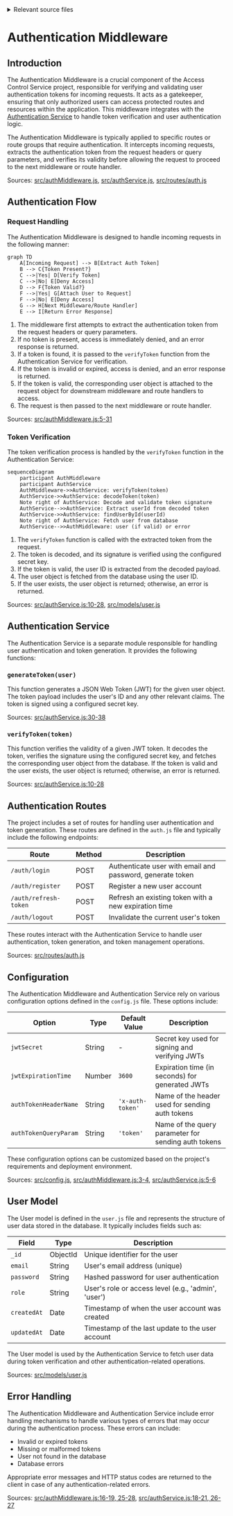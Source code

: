<details>
<summary>Relevant source files</summary>

The following files were used as context for generating this wiki page:

- [src/authMiddleware.js](https://github.com/aanickode/access-control-service/blob/main/src/authMiddleware.js)
- [src/authService.js](https://github.com/aanickode/access-control-service/blob/main/src/authService.js)
- [src/config.js](https://github.com/aanickode/access-control-service/blob/main/src/config.js)
- [src/models/user.js](https://github.com/aanickode/access-control-service/blob/main/src/models/user.js)
- [src/routes/auth.js](https://github.com/aanickode/access-control-service/blob/main/src/routes/auth.js)
</details>

# Authentication Middleware

## Introduction

The Authentication Middleware is a crucial component of the Access Control Service project, responsible for verifying and validating user authentication tokens for incoming requests. It acts as a gatekeeper, ensuring that only authorized users can access protected routes and resources within the application. This middleware integrates with the [Authentication Service](#authentication-service) to handle token verification and user authentication logic.

The Authentication Middleware is typically applied to specific routes or route groups that require authentication. It intercepts incoming requests, extracts the authentication token from the request headers or query parameters, and verifies its validity before allowing the request to proceed to the next middleware or route handler.

Sources: [src/authMiddleware.js](), [src/authService.js](), [src/routes/auth.js]()

## Authentication Flow

### Request Handling

The Authentication Middleware is designed to handle incoming requests in the following manner:

```mermaid
graph TD
    A[Incoming Request] --> B[Extract Auth Token]
    B --> C{Token Present?}
    C -->|Yes| D[Verify Token]
    C -->|No| E[Deny Access]
    D --> F{Token Valid?}
    F -->|Yes| G[Attach User to Request]
    F -->|No| E[Deny Access]
    G --> H[Next Middleware/Route Handler]
    E --> I[Return Error Response]
```

1. The middleware first attempts to extract the authentication token from the request headers or query parameters.
2. If no token is present, access is immediately denied, and an error response is returned.
3. If a token is found, it is passed to the `verifyToken` function from the Authentication Service for verification.
4. If the token is invalid or expired, access is denied, and an error response is returned.
5. If the token is valid, the corresponding user object is attached to the request object for downstream middleware and route handlers to access.
6. The request is then passed to the next middleware or route handler.

Sources: [src/authMiddleware.js:5-31]()

### Token Verification

The token verification process is handled by the `verifyToken` function in the Authentication Service:

```mermaid
sequenceDiagram
    participant AuthMiddleware
    participant AuthService
    AuthMiddleware->>AuthService: verifyToken(token)
    AuthService->>AuthService: decodeToken(token)
    Note right of AuthService: Decode and validate token signature
    AuthService-->>AuthService: Extract userId from decoded token
    AuthService->>AuthService: findUserById(userId)
    Note right of AuthService: Fetch user from database
    AuthService-->>AuthMiddleware: user (if valid) or error
```

1. The `verifyToken` function is called with the extracted token from the request.
2. The token is decoded, and its signature is verified using the configured secret key.
3. If the token is valid, the user ID is extracted from the decoded payload.
4. The user object is fetched from the database using the user ID.
5. If the user exists, the user object is returned; otherwise, an error is returned.

Sources: [src/authService.js:10-28](), [src/models/user.js]()

## Authentication Service

The Authentication Service is a separate module responsible for handling user authentication and token generation. It provides the following functions:

### `generateToken(user)`

This function generates a JSON Web Token (JWT) for the given user object. The token payload includes the user's ID and any other relevant claims. The token is signed using a configured secret key.

Sources: [src/authService.js:30-38]()

### `verifyToken(token)`

This function verifies the validity of a given JWT token. It decodes the token, verifies the signature using the configured secret key, and fetches the corresponding user object from the database. If the token is valid and the user exists, the user object is returned; otherwise, an error is returned.

Sources: [src/authService.js:10-28]()

## Authentication Routes

The project includes a set of routes for handling user authentication and token generation. These routes are defined in the `auth.js` file and typically include the following endpoints:

| Route                | Method | Description                                                  |
|----------------------|--------|--------------------------------------------------------------|
| `/auth/login`        | POST   | Authenticate user with email and password, generate token    |
| `/auth/register`     | POST   | Register a new user account                                  |
| `/auth/refresh-token`| POST   | Refresh an existing token with a new expiration time         |
| `/auth/logout`       | POST   | Invalidate the current user's token                          |

These routes interact with the Authentication Service to handle user authentication, token generation, and token management operations.

Sources: [src/routes/auth.js]()

## Configuration

The Authentication Middleware and Authentication Service rely on various configuration options defined in the `config.js` file. These options include:

| Option                 | Type   | Default Value | Description                                      |
|------------------------|--------|---------------|-------------------------------------------------|
| `jwtSecret`            | String | -             | Secret key used for signing and verifying JWTs  |
| `jwtExpirationTime`    | Number | `3600`        | Expiration time (in seconds) for generated JWTs |
| `authTokenHeaderName`  | String | `'x-auth-token'` | Name of the header used for sending auth tokens |
| `authTokenQueryParam`  | String | `'token'`     | Name of the query parameter for sending auth tokens |

These configuration options can be customized based on the project's requirements and deployment environment.

Sources: [src/config.js](), [src/authMiddleware.js:3-4](), [src/authService.js:5-6]()

## User Model

The User model is defined in the `user.js` file and represents the structure of user data stored in the database. It typically includes fields such as:

| Field     | Type   | Description                                      |
|-----------|--------|--------------------------------------------------|
| `_id`     | ObjectId | Unique identifier for the user                  |
| `email`   | String | User's email address (unique)                    |
| `password`| String | Hashed password for user authentication          |
| `role`    | String | User's role or access level (e.g., 'admin', 'user') |
| `createdAt`|Date   | Timestamp of when the user account was created   |
| `updatedAt`|Date   | Timestamp of the last update to the user account |

The User model is used by the Authentication Service to fetch user data during token verification and other authentication-related operations.

Sources: [src/models/user.js]()

## Error Handling

The Authentication Middleware and Authentication Service include error handling mechanisms to handle various types of errors that may occur during the authentication process. These errors can include:

- Invalid or expired tokens
- Missing or malformed tokens
- User not found in the database
- Database errors

Appropriate error messages and HTTP status codes are returned to the client in case of any authentication-related errors.

Sources: [src/authMiddleware.js:16-19, 25-28](), [src/authService.js:18-21, 26-27]()